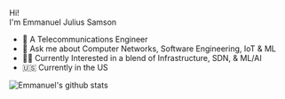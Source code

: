 Hi!  
I'm Emmanuel Julius Samson  
- 📡 A Telecommunications Engineer
- 💬 Ask me about Computer Networks, Software Engineering, IoT & ML
- 👨‍💻 Currently Interested in a blend of Infrastructure, SDN, & ML/AI
- 🇺🇸 Currently in the US

![Emmanuel's github stats](https://github-readme-stats.vercel.app/api?username=juliemmasam&show_icons=true)
